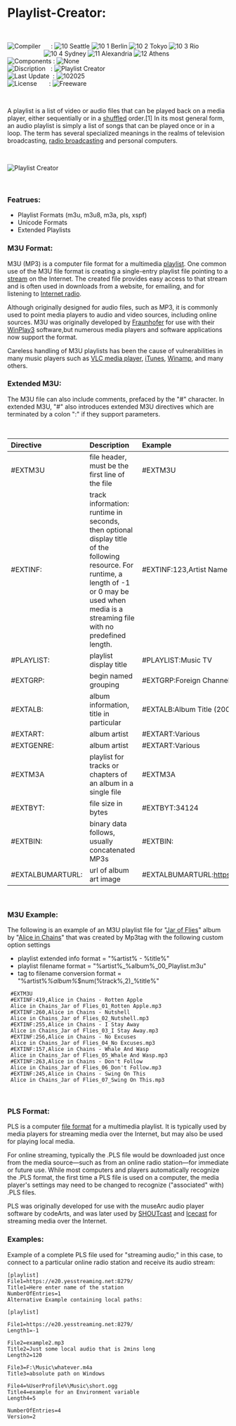 # Playlist-Creator:

</br>

![Compiler](https://github.com/user-attachments/assets/a916143d-3f1b-4e1f-b1e0-1067ef9e0401) &nbsp;&nbsp;&nbsp;&nbsp;&nbsp;: ![10 Seattle](https://github.com/user-attachments/assets/c70b7f21-688a-4239-87c9-9a03a8ff25ab) ![10 1 Berlin](https://github.com/user-attachments/assets/bdcd48fc-9f09-4830-b82e-d38c20492362) ![10 2 Tokyo](https://github.com/user-attachments/assets/5bdb9f86-7f44-4f7e-aed2-dd08de170bd5) ![10 3 Rio](https://github.com/user-attachments/assets/e7d09817-54b6-4d71-a373-22ee179cd49c)   
&nbsp;&nbsp;&nbsp;&nbsp;&nbsp;&nbsp;&nbsp;&nbsp;&nbsp;&nbsp;&nbsp;&nbsp;&nbsp;&nbsp;&nbsp;&nbsp;&nbsp;&nbsp;&nbsp;&nbsp;&nbsp;![10 4 Sydney](https://github.com/user-attachments/assets/e75342ca-1e24-4a7e-8fe3-ce22f307d881) ![11 Alexandria](https://github.com/user-attachments/assets/64f150d0-286a-4edd-acab-9f77f92d68ad) ![12 Athens](https://github.com/user-attachments/assets/59700807-6abf-4e6d-9439-5dc70fc0ceca)  
![Components](https://github.com/user-attachments/assets/d6a7a7a4-f10e-4df1-9c4f-b4a1a8db7f0e) : ![None](https://github.com/user-attachments/assets/30ebe930-c928-4aaf-a8e1-5f68ec1ff349)  
![Discription](https://github.com/user-attachments/assets/4a778202-1072-463a-bfa3-842226e300af) &nbsp;&nbsp;: ![Playlist Creator](https://github.com/user-attachments/assets/f1da94f3-c393-4f67-947c-de4f685bd394)  
![Last Update](https://github.com/user-attachments/assets/e1d05f21-2a01-4ecf-94f3-b7bdff4d44dd) &nbsp;: ![102025](https://github.com/user-attachments/assets/62cea8cc-bd7d-49bd-b920-5590016735c0)  
![License](https://github.com/user-attachments/assets/ff71a38b-8813-4a79-8774-09a2f3893b48) &nbsp;&nbsp;&nbsp;&nbsp;&nbsp;&nbsp;: ![Freeware](https://github.com/user-attachments/assets/1fea2bbf-b296-4152-badd-e1cdae115c43)

</br>

A playlist is a list of video or audio files that can be played back on a media player, either sequentially or in a [shuffled](https://en.wikipedia.org/wiki/Shuffle_play) order.[1] In its most general form, an audio playlist is simply a list of songs that can be played once or in a loop. The term has several specialized meanings in the realms of television broadcasting, [radio broadcasting](https://en.wikipedia.org/wiki/Radio_broadcasting) and personal computers.

</br>

![Playlist Creator](https://github.com/user-attachments/assets/3bc842c4-034d-42aa-99ca-13d3adca583f)

</br>

### Featrues:
* Playlist Formats (m3u, m3u8, m3a, pls, xspf)
* Unicode Formats
* Extended Playlists

### M3U Format:
M3U (MP3) is a computer file format for a multimedia [playlist](https://en.wikipedia.org/wiki/Playlist). One common use of the M3U file format is creating a single-entry playlist file pointing to a [stream](https://en.wikipedia.org/wiki/Streaming_media) on the Internet. The created file provides easy access to that stream and is often used in downloads from a website, for emailing, and for listening to [Internet radio](https://en.wikipedia.org/wiki/Internet_radio).

Although originally designed for audio files, such as MP3, it is commonly used to point media players to audio and video sources, including online sources. M3U was originally developed by [Fraunhofer](https://en.wikipedia.org/wiki/Fraunhofer-Gesellschaft) for use with their [WinPlay3](https://en.wikipedia.org/wiki/WinPlay3) software,but numerous media players and software applications now support the format.

Careless handling of M3U playlists has been the cause of vulnerabilities in many music players such as [VLC media player](https://en.wikipedia.org/wiki/VLC_media_player), [iTunes](https://www.apple.com/de/itunes/), [Winamp](https://en.wikipedia.org/wiki/Winamp), and many others.

### Extended M3U:
The M3U file can also include comments, prefaced by the "#" character. In extended M3U, "#" also introduces extended M3U directives which are terminated by a colon ":" if they support parameters.

</br>

| Directive | Description | Example | Required | Standard |
| :----------- | :----------- | :----------- | :----------- | :----------- |
| #EXTM3U      | file header, must be the first line of the file     | #EXTM3U     | 1x     | Yes     |
| #EXTINF:     | track information: runtime in seconds, then optional display title of the following resource. For runtime, a length of -1 or 0 may be used when media is a streaming file with no predefined length. | #EXTINF:123,Artist Name – Track Title artist - title.mp3 | No | Yes     |
| #PLAYLIST:   | playlist display title    | #PLAYLIST:Music TV     | 1x     | IPTV     |
| #EXTGRP:     | begin named grouping   |#EXTGRP:Foreign Channels   | No     | IPTV    |
| #EXTALB:     | album information, title in particular   | #EXTALB:Album Title (2009)   | 1x   | AL, M3A    |
| #EXTART:     | album artist  | #EXTART:Various  | 1x   | AL, M3A     |
| #EXTGENRE:   | album artist | #EXTART:Various  | 1x     | AL, M3A   |
| #EXTM3A      | playlist for tracks or chapters of an album in a single file  | #EXTM3A  | 1x   | M3A   |
| #EXTBYT:     | file size in bytes  | #EXTBYT:34124  | No   | M3A   |
| #EXTBIN:     | binary data follows, usually concatenated MP3s  | #EXTBIN:  | No  | M3A    |
| #EXTALBUMARTURL:  | url of album art image  | #EXTALBUMARTURL:https://example.com/a1b2c3d4.jpg  | No  | Jamendo/VLC   |

</br>

### M3U Example:
The following is an example of an M3U playlist file for "[Jar of Flies](https://en.wikipedia.org/wiki/Jar_of_Flies)" album by "[Alice in Chains](https://en.wikipedia.org/wiki/Alice_in_Chains)" that was created by Mp3tag with the following custom option settings

* playlist extended info format = "%artist% - %title%"
* playlist filename format = "%artist%_%album%_00_Playlist.m3u"
* tag to filename conversion format = "%artist%_%album%_$num(%track%,2)_%title%"

```
 #EXTM3U
 #EXTINF:419,Alice in Chains - Rotten Apple
 Alice in Chains_Jar of Flies_01_Rotten Apple.mp3
 #EXTINF:260,Alice in Chains - Nutshell
 Alice in Chains_Jar of Flies_02_Nutshell.mp3
 #EXTINF:255,Alice in Chains - I Stay Away
 Alice in Chains_Jar of Flies_03_I Stay Away.mp3
 #EXTINF:256,Alice in Chains - No Excuses
 Alice in Chains_Jar of Flies_04_No Excuses.mp3
 #EXTINF:157,Alice in Chains - Whale And Wasp
 Alice in Chains_Jar of Flies_05_Whale And Wasp.mp3
 #EXTINF:263,Alice in Chains - Don't Follow
 Alice in Chains_Jar of Flies_06_Don't Follow.mp3
 #EXTINF:245,Alice in Chains - Swing On This
 Alice in Chains_Jar of Flies_07_Swing On This.mp3
````
</br>

### PLS Format:
PLS is a computer [file format](https://en.wikipedia.org/wiki/File_format) for a multimedia playlist. It is typically used by media players for streaming media over the Internet, but may also be used for playing local media.

For online streaming, typically the .PLS file would be downloaded just once from the media source—such as from an online radio station—for immediate or future use. While most computers and players automatically recognize the .PLS format, the first time a PLS file is used on a computer, the media player's settings may need to be changed to recognize ("associated" with) .PLS files.

PLS was originally developed for use with the museArc audio player software by codeArts, and was later used by [SHOUTcast](https://en.wikipedia.org/wiki/Shoutcast) and [Icecast](https://en.wikipedia.org/wiki/Icecast) for streaming media over the Internet.

### Examples:
Example of a complete PLS file used for "streaming audio;" in this case, to connect to a particular online radio station and receive its audio stream:

```
[playlist]
File1=https://e20.yesstreaming.net:8279/
Title1=Here enter name of the station
NumberOfEntries=1
Alternative Example containing local paths:

[playlist]

File1=https://e20.yesstreaming.net:8279/
Length1=-1

File2=example2.mp3
Title2=Just some local audio that is 2mins long
Length2=120

File3=F:\Music\whatever.m4a
Title3=absolute path on Windows

File4=%UserProfile%\Music\short.ogg
Title4=example for an Environment variable
Length4=5

NumberOfEntries=4
Version=2
```

